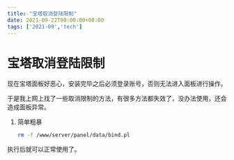```yaml
---
title: "宝塔取消登陆限制"
date: 2021-09-22T00:00:00+08:00
tags: ['2021-09','tech']
---
```

# 宝塔取消登陆限制

现在宝塔面板好恶心，安装完毕之后必须登录账号，否则无法进入面板进行操作。

于是我上网上找了一些取消限制的方法，有很多方法都失效了，没办法使用，还会造成面板异常。

1. 简单粗暴

   ```bash
   rm -f /www/server/panel/data/bind.pl
   ```

执行后就可以正常使用了。
